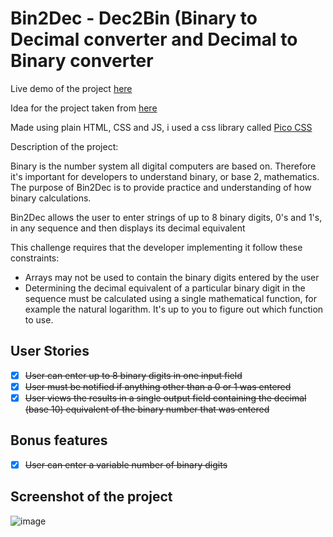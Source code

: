 # Bin2Dec - Dec2Bin (Binary to Decimal converter and Decimal to Binary converter

Live demo of the project [here](https://sebasgl23.github.io/Bin2Dec-Dec2Bin/)

Idea for the project taken from [here](https://github.com/florinpop17/app-ideas)

Made using plain HTML, CSS and JS, i used a css library called [Pico CSS](https://picocss.com/)

Description of the project:

Binary is the number system all digital computers are based on.
Therefore it's important for developers to understand binary, or base 2,
mathematics. The purpose of Bin2Dec is to provide practice and
understanding of how binary calculations. 

Bin2Dec allows the user to enter strings of up to 8 binary digits, 0's
and 1's, in any sequence and then displays its decimal equivalent

This challenge requires that the developer implementing it follow these
constraints:

-   Arrays may not be used to contain the binary digits entered by the user
-   Determining the decimal equivalent of a particular binary digit in the
    sequence must be calculated using a single mathematical function, for
    example the natural logarithm. It's up to you to figure out which function
    to use.

## User Stories

-   [x] ~~User can enter up to 8 binary digits in one input field~~
-   [x] ~~User must be notified if anything other than a 0 or 1 was entered~~
-   [x] ~~User views the results in a single output field containing the decimal (base 10) equivalent of the binary number that was entered~~

## Bonus features

-   [x] ~~User can enter a variable number of binary digits~~

## Screenshot of the project

![image](https://user-images.githubusercontent.com/33914923/196580284-cd9651d1-9a83-4c1e-af59-c395f8dc4437.png)

